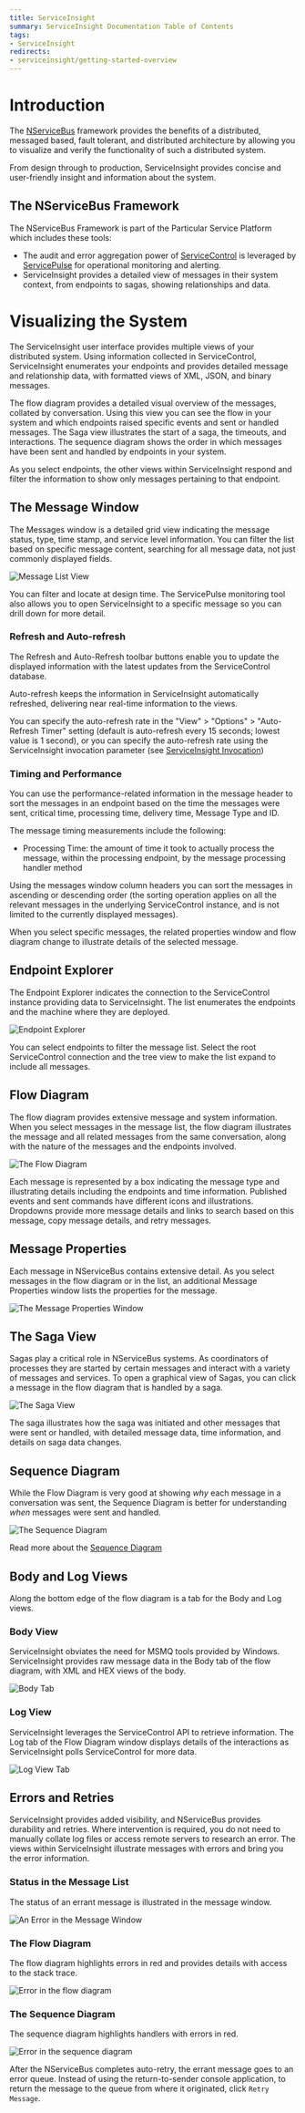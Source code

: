 ```yaml
---
title: ServiceInsight
summary: ServiceInsight Documentation Table of Contents
tags:
- ServiceInsight
redirects:
- serviceinsight/getting-started-overview
---
```


# Introduction

The [NServiceBus](/nservicebus/architecture/) framework provides the benefits of a distributed, messaged based, fault tolerant, and distributed architecture by allowing you to visualize and verify the functionality of such a distributed system. 

From design through to production, ServiceInsight provides concise and user-friendly insight and information about the system.


## The NServiceBus Framework

The NServiceBus Framework is part of the Particular Service Platform which includes these tools:

* The audit and error aggregation power of [ServiceControl](../servicecontrol) is leveraged by [ServicePulse](../servicepulse) for operational monitoring and alerting.
* ServiceInsight provides a detailed view of messages in their system context, from endpoints to sagas, showing relationships and data. 


# Visualizing the System

The ServiceInsight user interface provides multiple views of your distributed system. Using information collected in ServiceControl, ServiceInsight enumerates your endpoints and provides detailed message and relationship data, with formatted views of XML, JSON, and binary messages.

The flow diagram provides a detailed visual overview of the messages, collated by conversation. Using this view you can see the flow in your system and which endpoints raised specific events and sent or handled messages. The Saga view illustrates the start of a saga, the timeouts, and interactions. The sequence diagram shows the order in which messages have been sent and handled by endpoints in your system.
 
As you select endpoints, the other views within ServiceInsight respond and filter the information to show only messages pertaining to that endpoint. 


## The Message Window

The Messages window is a detailed grid view indicating the message status, type, time stamp, and service level information. You can filter the list based on specific message content, searching for all message data, not just commonly displayed fields.

![Message List View](images/overview-messagedetailwindow.png)

You can filter and locate at design time. The ServicePulse monitoring tool also allows you to open ServiceInsight to a specific message so you can drill down for more detail.


### Refresh and Auto-refresh

The Refresh and Auto-Refresh toolbar buttons enable you to update the displayed information with the latest updates from the ServiceControl database.

Auto-refresh keeps the information in ServiceInsight automatically refreshed, delivering near real-time information to the views.

You can specify the auto-refresh rate in the "View" > "Options" > "Auto-Refresh Timer" setting (default is auto-refresh every 15 seconds; lowest value is 1 second), or you can specify the auto-refresh rate using the ServiceInsight invocation parameter (see [ServiceInsight Invocation](application-invocation.md))


### Timing and Performance

You can use the performance-related information in the message header to sort the messages in an endpoint based on the time the messages were sent, critical time, processing time, delivery time, Message Type and ID.

The message timing measurements include the following:

- Processing Time: the amount of time it took to actually process the message, within the processing endpoint, by the message processing handler method

Using the messages window column headers you can sort the messages in ascending or descending order (the sorting operation applies on all the relevant messages in the underlying ServiceControl instance, and is not limited to the currently displayed messages).


When you select specific messages, the related properties window and flow diagram change to illustrate details of the selected message.


## Endpoint Explorer

The Endpoint Explorer indicates the connection to the ServiceControl instance providing data to ServiceInsight. The list enumerates the endpoints and the machine where they are deployed. 

![Endpoint Explorer](images/overview-endpointexplore-machinename.png)

You can select endpoints to filter the message list. Select the root ServiceControl connection and the tree view to make the list expand to include all messages.


## Flow Diagram

The flow diagram provides extensive message and system information. When you select messages in the message list, the flow diagram illustrates the message and all related messages from the same conversation, along with the nature of the messages and the endpoints involved.

![The Flow Diagram](images/overview-flowdiagram-wpopup.png)

Each message is represented by a box indicating the message type and illustrating details including the endpoints and time information. Published events and sent commands have different icons and illustrations. Dropdowns provide more message details and links to search based on this message, copy message details, and retry messages.


## Message Properties

Each message in NServiceBus contains extensive detail. As you select messages in the flow diagram or in the list, an additional Message Properties window lists the properties for the message.

![The Message Properties Window](images/overview-messageproperties.png)


## The Saga View

Sagas play a critical role in NServiceBus systems. As coordinators of processes they are started by certain messages and interact with a variety of messages and services. To open a graphical view of Sagas, you can click a message in the flow diagram that is handled by a saga. 

![The Saga View](images/overview-sagaview.png)

The saga illustrates how the saga was initiated and other messages that were sent or handled, with detailed message data, time information, and details on saga data changes.

## Sequence Diagram

While the Flow Diagram is very good at showing *why* each message in a conversation was sent, the Sequence Diagram is better for understanding *when* messages were sent and handled.

![The Sequence Diagram](images/overview-sequence-diagram.PNG)

Read more about the [Sequence Diagram](/serviceinsight/sequence-diagram/)

## Body and Log Views

Along the bottom edge of the flow diagram is a tab for the Body and Log views.


### Body View

ServiceInsight obviates the need for MSMQ tools provided by Windows. ServiceInsight provides raw message data in the Body tab of the flow diagram, with XML and HEX views of the body.

![Body Tab ](images/overview-bodyview.png)


### Log View

ServiceInsight leverages the ServiceControl API to retrieve information. The Log tab of the Flow Diagram window displays details of the interactions as ServiceInsight polls ServiceControl for more data.

![Log View Tab](images/overview-logview.png)


## Errors and Retries

ServiceInsight provides added visibility, and NServiceBus provides durability and retries. Where intervention is required, you do not need to manually collate log files or access remote servers to research an error. The views within ServiceInsight illustrate messages with errors and bring you the error information.


### Status in the Message List

The status of an errant message is illustrated in the message window.

![An Error in the Message Window](images/overview-messagewindowerror.png)


### The Flow Diagram

The flow diagram highlights errors in red and provides details with access to the stack trace.

![Error in the flow diagram](images/overview-flowdiagramwitherror.png)


### The Sequence Diagram

The sequence diagram highlights handlers with errors in red.

![Error in the sequence diagram](images/overview-sequence-diagram-witherror.PNG)

After the NServiceBus completes auto-retry, the errant message goes to an error queue. Instead of using the return-to-sender console application, to return the message to the queue from where it originated, click `Retry Message`. 

